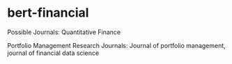 # bert-financial
Possible Journals:
Quantitative Finance

Portfolio Management Research Journals: Journal of portfolio management, journal of financial data science
